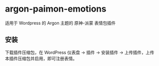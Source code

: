 # argon-paimon-emotions
适用于 Wordpress 的 Argon 主题的 原神-派蒙 表情包插件

## 安装
下载插件压缩包，在 WordPress 仪表盘 -> 插件 -> 安装插件 -> 上传插件，上传本插件压缩包并启用，即可注册表情。
